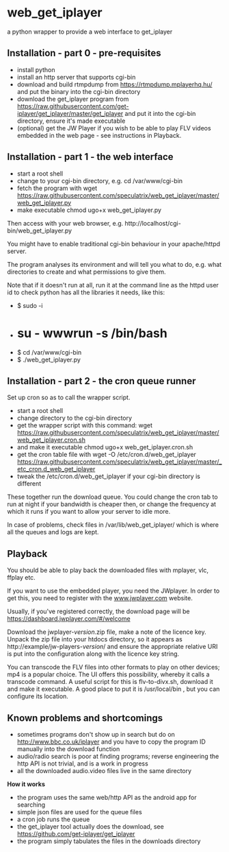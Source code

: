 # web_get_iplayer
a python wrapper to provide a web interface to get_iplayer


## Installation - part 0 - pre-requisites

* install python
* install an http server that supports cgi-bin
* download and build rtmpdump from https://rtmpdump.mplayerhq.hu/
  and put the binary into the cgi-bin directory
* download the get_iplayer program from
  https://raw.githubusercontent.com/get-iplayer/get_iplayer/master/get_iplayer
  and put it into the cgi-bin directory, ensure it's made executable
* (optional) get the JW Player if you wish to be able to play FLV
  videos embedded in the web page - see instructions in Playback.


## Installation - part 1 - the web interface

* start a root shell
* change to your cgi-bin directory, e.g.
  cd /var/www/cgi-bin
* fetch the program with
  wget https://raw.githubusercontent.com/speculatrix/web_get_iplayer/master/web_get_iplayer.py
* make executable
  chmod ugo+x web_get_iplayer.py

Then access with your web browser, e.g. http://localhost/cgi-bin/web_get_iplayer.py

You might have to enable traditional cgi-bin behaviour in your apache/httpd server.

The program analyses its environment and will tell you what to do,
e.g. what directories to create and what permissions to give them.

Note that if it doesn't run at all, run it at the command line as the httpd
user id to check python has all the libraries it needs, like this:
* $ sudo -i
* # su - wwwrun -s /bin/bash
* $ cd /var/www/cgi-bin
* $ ./web_get_iplayer.py


## Installation - part 2 - the cron queue runner

Set up cron so as to call the wrapper script.

* start a root shell
* change directory to the cgi-bin directory
* get the wrapper script with this command:
  wget https://raw.githubusercontent.com/speculatrix/web_get_iplayer/master/web_get_iplayer.cron.sh
* and make it executable
  chmod ugo+x web_get_iplayer.cron.sh
* get the cron table file with
  wget -O /etc/cron.d/web_get_iplayer https://raw.githubusercontent.com/speculatrix/web_get_iplayer/master/_etc_cron.d_web_get_iplayer
* tweak the /etc/cron.d/web_get_iplayer if your cgi-bin directory is different

These together run the download queue. You could change the cron tab to run
at night if your bandwidth is cheaper then, or change the frequency at which it
runs if you want to allow your server to idle more.

In case of problems, check files in /var/lib/web_get_iplayer/ which is where
all the queues and logs are kept.


## Playback

You should be able to play back the downloaded files with mplayer, vlc, ffplay etc.

If you want to use the embedded player, you need the JWplayer. In order to
get this, you need to register with the www.jwplayer.com website.

Usually, if you've registered correctly, the download page will be 
https://dashboard.jwplayer.com/#/welcome

Download the jwplayer-*version*.zip file, make a note of the licence key.
Unpack the zip file into your htdocs directory, so it appears as 
http://example/jw-players-*version*/ and ensure the appropriate relative URI
is put into the configuration along with the licence key string.


You can transcode the FLV files into other formats to play on other devices;
mp4 is a popular choice. The UI offers this possibility, whereby it calls
a transcode command. A useful script for this is flv-to-divx.sh, download it
and make it executable. A good place to put it is /usr/local/bin , but you
can configure its location.



## Known problems and shortcomings

* sometimes programs don't show up in search but do on
  http://www.bbc.co.uk/iplayer and you have to copy the
  program ID manually into the download function
* audio/radio search is poor at finding programs; reverse engineering
  the http API is not trivial, and is a work in progress
* all the downloaded audio.video files live in the same directory


**How it works**

* the program uses the same web/http API as the android app for searching
* simple json files are used for the queue files
* a cron job runs the queue
* the get_iplayer tool actually does the download, see
  https://github.com/get-iplayer/get_iplayer
* the program simply tabulates the files in the downloads directory



